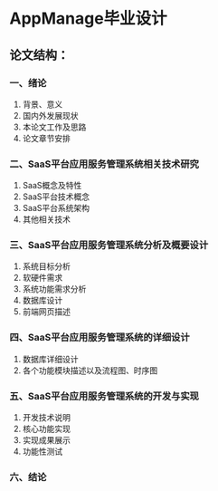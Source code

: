 ﻿ # AppManage毕业设计
 ## 论文结构：
 ### 一、绪论
 1. 背景、意义
 2. 国内外发展现状
 3. 本论文工作及思路
 4. 论文章节安排
 ### 二、SaaS平台应用服务管理系统相关技术研究
 1. SaaS概念及特性
 2. SaaS平台技术概念
 3. SaaS平台系统架构
 4. 其他相关技术
 ### 三、SaaS平台应用服务管理系统分析及概要设计
 1. 系统目标分析
 2. 软硬件需求
 3. 系统功能需求分析
 4. 数据库设计
 5. 前端网页描述
 ### 四、SaaS平台应用服务管理系统的详细设计
 1. 数据库详细设计
 2. 各个功能模块描述以及流程图、时序图
 ### 五、SaaS平台应用服务管理系统的开发与实现
 1. 开发技术说明
 2. 核心功能实现
 2. 实现成果展示
 3. 功能性测试
 ### 六、结论